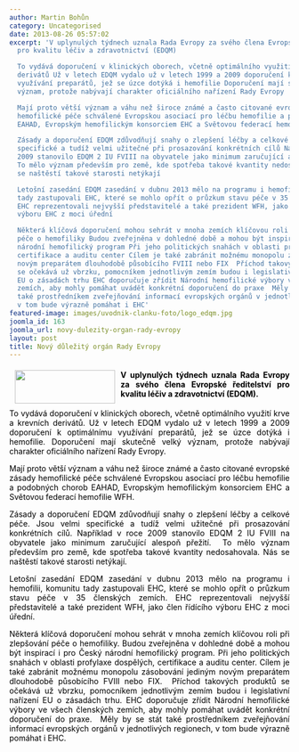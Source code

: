```yaml
---
author: Martin Bohůn
category: Uncategorised
date: 2013-08-26 05:57:02
excerpt: 'V uplynulých týdnech uznala Rada Evropy za svého člena Evropské ředitelství
  pro kvalitu léčiv a zdravotnictví (EDQM) 

  To vydává doporučení v klinických oborech, včetně optimálního využití krve a krevních
  derivátů Už v letech EDQM vydalo už v letech 1999 a 2009 doporučení k optimálnímu
  využívání preparátů, jež se úzce dotýká i hemofilie Doporučení mají skutečně velký
  význam, protože nabývají charakter oficiálního nařízení Rady Evropy

  Mají proto větší význam a váhu než široce známé a často citované evropské zásady
  hemofilické péče schválené Evropskou asociací pro léčbu hemofilie a podobných chorob
  EAHAD, Evropským hemofilickým konsorciem EHC a Světovou federací hemofilie WFH

  Zásady a doporučení EDQM zdůvodňují snahy o zlepšení léčby a celkové péče Jsou velmi
  specifické a tudíž velmi užitečné při prosazování konkrétních cílů Například v roce
  2009 stanovilo EDQM 2 IU FVIII na obyvatele jako minimum zaručující alespoň přežití 
  To mělo význam především pro země, kde spotřeba takové kvantity nedosahovala Nás
  se naštěstí takové starosti netýkají

  Letošní zasedání EDQM zasedání v dubnu 2013 mělo na programu i hemofilii, komunitu
  tady zastupovali EHC, které se mohlo opřít o průzkum stavu péče v 35 členských zemích
  EHC reprezentovali nejvyšší představitelé a také prezident WFH, jako člen řídícího
  výboru EHC z moci úřední

  Některá klíčová doporučení mohou sehrát v mnoha zemích klíčovou roli při zlepšování
  péče o hemofiliky Budou zveřejněna v dohledné době a mohou být inspirací i pro Český
  národní hemofilický program Při jeho politických snahách v oblasti profylaxe dospělých,
  certifikace a auditu center Cílem je také zabránit možnému monopolu zásobování jediným
  novým preparátem dlouhodobě působícího FVIII nebo FIX  Příchod takových produktů
  se očekává už vbrzku, pomocníkem jednotlivým zemím budou i legislativní nařízení
  EU o zásadách trhu EHC doporučuje zřídit Národní hemofilické výbory ve všech členských
  zemích, aby mohly pomáhat uvádět konkrétní doporučení do praxe  Měly by se stát
  také prostředníkem zveřejňování informací evropských orgánů v jednotlivých regionech,
  v tom bude výrazně pomáhat i EHC'
featured-image: images/uvodnik-clanku-foto/logo_edqm.jpg
joomla_id: 163
joomla_url: novy-dulezity-organ-rady-evropy
layout: post
title: Nový důležitý orgán Rady Evropy
---
```


<h4 style="text-align: justify;">
 <img border="0" height="60" src="{{ site.baseurl }}/images/uvodnik-clanku-foto/logo_edqm.jpg" style="float: left; margin-left: 10px; margin-right: 10px;" width="180"/>
 <span style="color: #000000;">
  V uplynulých týdnech uznala Rada Evropy za svého člena Evropské ředitelství pro kvalitu léčiv a zdravotnictví (EDQM).
 </span>
</h4>
<p style="text-align: justify;">
 <span style="color: #000000;">
  To vydává doporučení v klinických oborech, včetně optimálního využití krve a krevních derivátů. Už v letech EDQM vydalo už v letech 1999 a 2009 doporučení k optimálnímu využívání preparátů, jež se úzce dotýká i hemofilie. Doporučení mají skutečně velký význam, protože nabývají charakter oficiálního nařízení Rady Evropy.
 </span>
</p>
<p style="text-align: justify;">
 <span style="color: #000000;">
  Mají proto větší význam a váhu než široce známé a často citované evropské zásady hemofilické péče schválené Evropskou asociací pro léčbu hemofilie a podobných chorob EAHAD, Evropským hemofilickým konsorciem EHC a Světovou federací hemofilie WFH.
 </span>
</p>
<p style="text-align: justify;">
 <span style="color: #000000;">
  Zásady a doporučení EDQM zdůvodňují snahy o zlepšení léčby a celkové péče. Jsou velmi specifické a tudíž velmi užitečné při prosazování konkrétních cílů. Například v roce 2009 stanovilo EDQM 2 IU FVIII na obyvatele jako minimum zaručující alespoň přežití.  To mělo význam především pro země, kde spotřeba takové kvantity nedosahovala. Nás se naštěstí takové starosti netýkají.
 </span>
</p>
<p style="text-align: justify;">
 <span style="color: #000000;">
  Letošní zasedání EDQM zasedání v dubnu 2013 mělo na programu i hemofilii, komunitu tady zastupovali EHC, které se mohlo opřít o průzkum stavu péče v 35 členských zemích. EHC reprezentovali nejvyšší představitelé a také prezident WFH, jako člen řídícího výboru EHC z moci úřední.
 </span>
</p>
<p style="text-align: justify;">
 <span style="color: #000000;">
  Některá klíčová doporučení mohou sehrát v mnoha zemích klíčovou roli při zlepšování péče o hemofiliky. Budou zveřejněna v dohledné době a mohou být inspirací i pro Český národní hemofilický program. Při jeho politických snahách v oblasti profylaxe dospělých, certifikace a auditu center. Cílem je také zabránit možnému monopolu zásobování jediným novým preparátem dlouhodobě působícího FVIII nebo FIX.  Příchod takových produktů se očekává už vbrzku, pomocníkem jednotlivým zemím budou i legislativní nařízení EU o zásadách trhu. EHC doporučuje zřídit Národní hemofilické výbory ve všech členských zemích, aby mohly pomáhat uvádět konkrétní doporučení do praxe.  Měly by se stát také prostředníkem zveřejňování informací evropských orgánů v jednotlivých regionech, v tom bude výrazně pomáhat i EHC.
 </span>
</p>